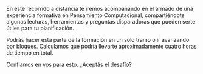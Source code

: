 En este recorrido a distancia te iremos acompañando en el armado de una experiencia formativa en Pensamiento Computacional, compartiéndote algunas lecturas, herramientas y preguntas disparadoras que pueden serte útiles para tu planificación.

Podrás hacer esta parte de la formación en un solo tramo o ir avanzando por bloques. Calculamos que podría llevarte aproximadamente cuatro horas de tiempo en total.

Confiamos en vos para esto. ¿Aceptás el desafío?